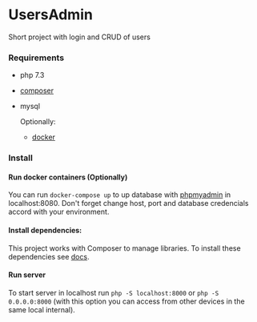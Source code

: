 # UsersAdmin

Short project with login and CRUD of users

### Requirements

- php 7.3
- [composer](https://getcomposer.org/)
- mysql

  Optionally:

  - [docker](https://docs.docker.com/)

### Install

#### Run docker containers (Optionally)

You can run `docker-compose up` to up database with [phpmyadmin](https://docs.phpmyadmin.net/en/latest/setup.html) in localhost:8080.
Don't forget change host, port and database credencials accord with your environment.

#### Install dependencies:

This project works with Composer to manage libraries.
To install these dependencies see [docs](https://getcomposer.org/doc/01-basic-usage.md#installing-dependencies).

#### Run server

To start server in localhost run `php -S localhost:8000` or `php -S 0.0.0.0:8000` (with this option you can access from other devices in the same local internal).
